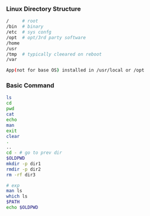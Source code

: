 ### Linux Directory Structure
```bash
/     # root
/bin  # binary
/etc  # sys confg
/opt  # opt/3rd party software
/home
/usr
/tmp  # typically cleeared on reboot
/var

App(not for base OS) installed in /usr/local or /opt
```
### Basic Command
```bash
ls
cd
pwd
cat
echo
man
exit
clear
.
..
cd - # go to prev dir
$OLDPWD
mkdir -p dir1
rmdir -p dir2
rm -rf dir3

# exp
man ls
which ls
$PATH
echo $OLDPWD
```

